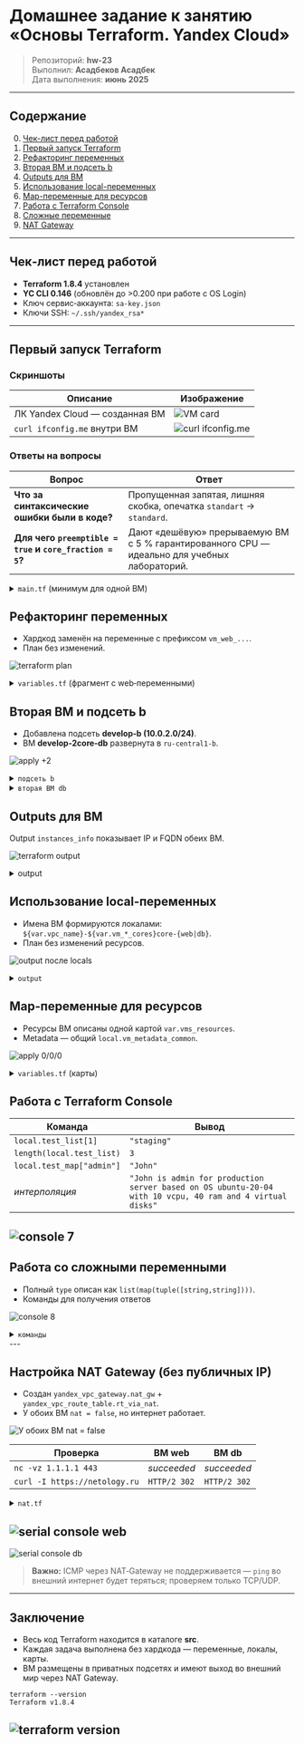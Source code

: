 # Домашнее задание к занятию «Основы Terraform. Yandex Cloud»

> Репозиторий: **hw‑23**  
> Выполнил: **Асадбеков Асадбек**  
> Дата выполнения: **июнь 2025**

---

## Содержание

0. [Чек-лист перед работой](#чек-лист-перед-работой)
1. [Первый запуск Terraform](#первый-запуск-terraform)
2. [Рефакторинг переменных](#рефакторинг-переменных)
3. [Вторая ВМ и подсеть b](#вторая-вм-и-подсеть-b)
4. [Outputs для ВМ](#outputs-для-вм)
5. [Использование local-переменных](#использование-local-переменных)
6. [Map-переменные для ресурсов](#map-переменные-для-ресурсов)
7. [Работа с Terraform Console](#работа-с-terraform-console)
8. [Сложные переменные](#сложные-переменные)
9. [NAT Gateway](#nat-gateway)

---

## Чек‑лист перед работой

* **Terraform 1.8.4** установлен
* **YC CLI 0.146** (обновлён до >0.200 при работе с OS Login)
* Ключ сервис‑аккаунта: `sa-key.json`
* Ключи SSH: `~/.ssh/yandex_rsa*`

---

## Первый запуск Terraform

### Скриншоты

| Описание | Изображение |
|---|---|
| ЛК Yandex Cloud — созданная ВМ | ![VM card](https://github.com/asad-bekov/hw-23/raw/main/img/1.png) |
| `curl ifconfig.me` внутри ВМ | ![curl ifconfig.me](https://github.com/asad-bekov/hw-23/raw/main/img/2.png) |

### Ответы на вопросы
| Вопрос | Ответ |
|---|---|
| **Что за синтаксические ошибки были в коде?** | Пропущенная запятая, лишняя скобка, опечатка `standart` → `standard`. |
| **Для чего `preemptible = true` и `core_fraction = 5`?** | Дают «дешёвую» прерываемую ВМ с 5 % гарантированного CPU — идеально для учебных лабораторий. |

<details> 
<summary>
<code>main.tf</code> (минимум для одной ВМ)
</summary>

```hcl

resource "yandex_vpc_network" "develop" {
  name = "develop"
}

resource "yandex_vpc_subnet" "develop" {
  name           = "develop"
  zone           = "ru-central1-a"
  network_id     = yandex_vpc_network.develop.id
  v4_cidr_blocks = ["10.0.1.0/24"]
}

data "yandex_compute_image" "ubuntu" {
  family = "ubuntu-2004-lts"
}

resource "yandex_compute_instance" "platform" {
  name        = "netology-develop-platform-web"
  platform_id = "standard-v2"

  resources {
    cores         = 2
    memory        = 1
    core_fraction = 5
  }

  boot_disk {
    initialize_params { image_id = data.yandex_compute_image.ubuntu.image_id }
  }

  scheduling_policy { preemptible = true }

  network_interface {
    subnet_id = yandex_vpc_subnet.develop.id
    nat       = true
  }

  metadata = {
    serial-port-enable = 1
    ssh-keys           = "ubuntu:${var.vms_ssh_root_key}"
  }
}

```
</details>

## Рефакторинг переменных

* Хардкод заменён на переменные с префиксом `vm_web_...`.
* План без изменений.

![terraform plan](https://github.com/asad-bekov/hw-23/raw/main/img/3.png)

<details> 
<summary>
<code>variables.tf</code> (фрагмент с web‑переменными)
</summary>

```hcl

variable "vm_web_name" {
  type    = string
  default = "netology-develop-platform-web"
}

variable "vm_web_platform_id" {
  type    = string
  default = "standard-v2"
}

variable "vm_web_cores" {
  type    = number
  default = 2
}

variable "vm_web_memory" {
  type    = number
  default = 1
}

variable "vm_web_core_fraction" {
  type    = number
  default = 5
}

variable "vm_web_preemptible" {
  type    = bool
  default = true
}

```

и изменение в `main.tf`:

```hcl

name        = var.vm_web_name
platform_id = var.vm_web_platform_id
resources {
  cores         = var.vm_web_cores
  memory        = var.vm_web_memory
  core_fraction = var.vm_web_core_fraction
}
scheduling_policy { preemptible = var.vm_web_preemptible }

```
</details>

## Вторая ВМ и подсеть b

* Добавлена подсеть **develop‑b (10.0.2.0/24)**.
* ВМ **develop‑2core‑db** развернута в `ru‑central1‑b`.

![apply +2](https://github.com/asad-bekov/hw-23/raw/main/img/4.png)

<details>
<summary> 
<code>подсеть b</code>
</summary>

```hcl

resource "yandex_vpc_subnet" "develop_ru_central1_b" {
  name           = "develop-b"
  zone           = "ru-central1-b"
  network_id     = yandex_vpc_network.develop.id
  v4_cidr_blocks = ["10.0.2.0/24"]
}

```
</details>

<details>
<summary> 
<code>вторая ВМ db</code>
</summary>

```hcl

resource "yandex_compute_instance" "db" {
  name        = var.vm_db_name          
  platform_id = var.vm_db_platform_id   
  zone        = var.vm_db_zone          

  resources {
    cores         = var.vm_db_cores         
    memory        = var.vm_db_memory        
    core_fraction = var.vm_db_core_fraction 
  }

  boot_disk { initialize_params { image_id = data.yandex_compute_image.ubuntu.image_id } }
  scheduling_policy { preemptible = true }

  network_interface {
    subnet_id = yandex_vpc_subnet.develop_ru_central1_b.id
    nat       = true
  }

  metadata = { serial-port-enable = 1, ssh-keys = "ubuntu:${var.vms_ssh_root_key}" }
}

```
</details>

## Outputs для ВМ

Output `instances_info` показывает IP и FQDN обеих ВМ.

![terraform output](https://github.com/asad-bekov/hw-23/raw/main/img/5.png)

<details> <summary>output</summary>

```hcl
output "instances_info" {
  value = {
    for vm in [
      yandex_compute_instance.platform,
      yandex_compute_instance.db
    ] : vm.name => {
      external_ip = vm.network_interface[0].nat_ip_address
      fqdn        = vm.fqdn
    }
  }
}

```
</details>

## Использование local-переменных

* Имена ВМ формируются локалами: `${var.vpc_name}-${var.vm_*_cores}core-{web|db}`.
* План без изменений ресурсов.

![output после locals](https://github.com/asad-bekov/hw-23/raw/main/img/6.png)

<details> 
<summary>
<code>output</code>
</summary>

```hcl

variable "vm_web_name" {
  type    = string
  default = "netology-develop-platform-web"
}

variable "vm_web_platform_id" {
  type    = string
  default = "standard-v2"
}

variable "vm_web_cores" {
  type    = number
  default = 2
}

variable "vm_web_memory" {
  type    = number
  default = 1
}

variable "vm_web_core_fraction" {
  type    = number
  default = 5
}

variable "vm_web_preemptible" {
  type    = bool
  default = true
}

```
и в ресурсах:

```hcl

name        = local.vm_web_name_local
description = local.vm_web_description

```

</details>

## Map-переменные для ресурсов

* Ресурсы ВМ описаны одной картой `var.vms_resources`.
* Metadata — общий `local.vm_metadata_common`.

![apply 0/0/0](https://github.com/asad-bekov/hw-23/raw/main/img/7.png)

<details> 
<summary>
<code>variables.tf</code> (карты)
</summary>

```hcl

variable "vms_resources" {
  type = map(object({
    cores         = number
    memory        = number
    core_fraction = number
    hdd_size      = number
    hdd_type      = string
  }))

  default = {
    web = {
      cores         = 2
      memory        = 1
      core_fraction = 5
      hdd_size      = 5
      hdd_type      = "network-hdd"
    }
    db = {
      cores         = 2
      memory        = 2
      core_fraction = 20
      hdd_size      = 5
      hdd_type      = "network-ssd"
    }
  }
}

```
Использование:

```hcl

resources {
  cores         = var.vms_resources["web"].cores
  memory        = var.vms_resources["web"].memory
  core_fraction = var.vms_resources["web"].core_fraction
}
boot_disk { initialize_params { size = var.vms_resources["web"].hdd_size } }
metadata = local.vm_metadata_common

```
</details>

## Работа с Terraform Console

| Команда | Вывод |
|---|---|
| `local.test_list[1]` | `"staging"` |
| `length(local.test_list)` | `3` |
| `local.test_map["admin"]` | `"John"` |
| *интерполяция* | `"John is admin for production server based on OS ubuntu-20-04 with 10 vcpu, 40 ram and 4 virtual disks"` |

![console 7](https://github.com/asad-bekov/hw-23/raw/main/img/8.png)
---

## Работа со сложными переменными

* Полный `type` описан как `list(map(tuple([string,string])))`.
* Команды для получения ответов

![console 8](https://github.com/asad-bekov/hw-23/raw/main/img/9.png)

<details> 
<summary>
<code>команды</code>
</summary>

```hcl
variable "test" {
  type = list(
    map(
      tuple([string,string])
    )
  )
}

terraform console
var.test[0]["devl"][0]
var.test[0][keys(var.test[0])[0]][0]
[for server in var.test : values(server)[0][0]] 
{ for srv in var.test : keys(srv)[0] => values(srv)[0][0] } 
([for s in var.test : values(s)[0][0]])[0]	
exit
```
</details>
---

## Настройка NAT Gateway (без публичных IP)

* Создан `yandex_vpc_gateway.nat_gw` + `yandex_vpc_route_table.rt_via_nat`.
* У обоих ВМ `nat = false`, но интернет работает.

![У обоих ВМ `nat = false`](https://github.com/asad-bekov/hw-23/raw/main/img/9.1.png)

| Проверка | ВМ web | ВМ db |
|---|---|---|
| `nc -vz 1.1.1.1 443` | *succeeded* | *succeeded* |
| `curl -I https://netology.ru` | `HTTP/2 302` | `HTTP/2 302` |

<details> 
<summary>
<code>nat.tf</code>
</summary>

```hcl
resource "yandex_vpc_gateway" "nat_gw" {
  name = "main-nat-gw"
  shared_egress_gateway {}
}

resource "yandex_vpc_route_table" "rt_via_nat" {
  name       = "rt-via-nat"
  network_id = yandex_vpc_network.develop.id

  static_route {
    destination_prefix = "0.0.0.0/0"
    gateway_id         = yandex_vpc_gateway.nat_gw.id
  }
}

route_table_id = yandex_vpc_route_table.rt_via_nat.id

nat = false

```
</details>

![serial console web](https://github.com/asad-bekov/hw-23/raw/main/img/10.png)
---
![serial console db](https://github.com/asad-bekov/hw-23/raw/main/img/11.png)

> **Важно:** ICMP через NAT‑Gateway не поддерживается — `ping` во внешний
> интернет будет теряться; проверяем только TCP/UDP.

---

## Заключение

* Весь код Terraform находится в каталоге **src**.  
* Каждая задача выполнена без хардкода — переменные, локалы, карты.  
* ВМ размещены в приватных подсетях и имеют выход во внешний мир через NAT Gateway.

```shell
terraform --version
Terraform v1.8.4
```
![terraform version](https://github.com/asad-bekov/hw-23/raw/main/img/12.png)
---
